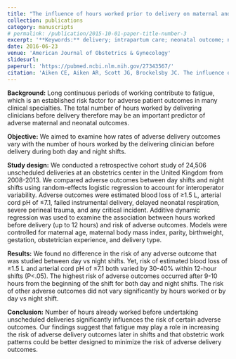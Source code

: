 ```yaml
---
title: "The influence of hours worked prior to delivery on maternal and neonatal outcomes: a retrospective cohort study"
collection: publications
category: manuscripts
# permalink: /publication/2015-10-01-paper-title-number-3
excerpt: '**Keywords:** delivery; intrapartum care; neonatal outcome; night shift; working pattern'
date: 2016-06-23
venue: 'American Journal of Obstetrics & Gynecology'
slidesurl: 
paperurl: 'https://pubmed.ncbi.nlm.nih.gov/27343567/'
citation: 'Aiken CE, Aiken AR, Scott JG, Brockelsby JC. The influence of hours worked prior to delivery on maternal and neonatal outcomes: a retrospective cohort study. Am J Obstet Gynecol. 2016 Nov;215(5):634.e1-634.e7. doi:10.1016/j.ajog.2016.06.026. Epub 2016 Jun 23. PMID: 27343567; PMCID: PMC5086304.'
---
```


**Background:** Long continuous periods of working contribute to fatigue, which is an established risk factor for adverse patient outcomes in many clinical specialties. The total number of hours worked by delivering clinicians before delivery therefore may be an important predictor of adverse maternal and neonatal outcomes.

**Objective:** We aimed to examine how rates of adverse delivery outcomes vary with the number of hours worked by the delivering clinician before delivery during both day and night shifts.

**Study design:** We conducted a retrospective cohort study of 24,506 unscheduled deliveries at an obstetrics center in the United Kingdom from 2008-2013. We compared adverse outcomes between day shifts and night shifts using random-effects logistic regression to account for interoperator variability. Adverse outcomes were estimated blood loss of ≥1.5 L, arterial cord pH of ≤7.1, failed instrumental delivery, delayed neonatal respiration, severe perineal trauma, and any critical incident. Additive dynamic regression was used to examine the association between hours worked before delivery (up to 12 hours) and risk of adverse outcomes. Models were controlled for maternal age, maternal body mass index, parity, birthweight, gestation, obstetrician experience, and delivery type.

**Results:** We found no difference in the risk of any adverse outcome that was studied between day vs night shifts. Yet, risk of estimated blood loss of ≥1.5 L and arterial cord pH of ≤7.1 both varied by 30-40% within 12-hour shifts (P<.05). The highest risk of adverse outcomes occurred after 9-10 hours from the beginning of the shift for both day and night shifts. The risk of other adverse outcomes did not vary significantly by hours worked or by day vs night shift.

**Conclusion:** Number of hours already worked before undertaking unscheduled deliveries significantly influences the risk of certain adverse outcomes. Our findings suggest that fatigue may play a role in increasing the risk of adverse delivery outcomes later in shifts and that obstetric work patterns could be better designed to minimize the risk of adverse delivery outcomes.